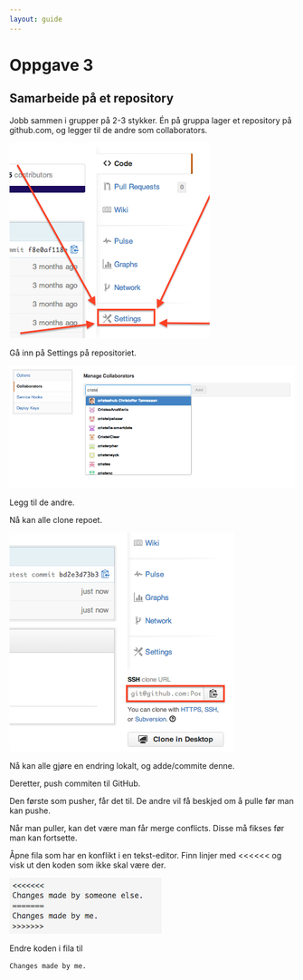 ```yaml
---
layout: guide
---
```


# Oppgave 3

## Samarbeide på et repository

Jobb sammen i grupper på 2-3 stykker.
Én på gruppa lager et repository på github.com, og legger til de andre som collaborators.

![](images/settings-button.png)

Gå inn på Settings på repositoriet.

![](images/add-collaborator.png)

Legg til de andre.

Nå kan alle clone repoet.

![](images/clone-url.png)

Nå kan alle gjøre en endring lokalt, og adde/commite denne.

Deretter, push commiten til GitHub.

Den første som pusher, får det til. De andre vil få beskjed om å pulle før man kan pushe.

Når man puller, kan det være man får merge conflicts. Disse må fikses før man kan fortsette.

Åpne fila som har en konflikt i en tekst-editor. Finn linjer med &lt;&lt;&lt;&lt;&lt;&lt;  og visk ut den koden som ikke skal være der.

![](images/merge-conflict.png)

Endre koden i fila til

```
Changes made by me.
```


